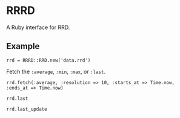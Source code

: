 # RRRD

A Ruby interface for RRD.


## Example

    rrd = RRRD::RRD.new('data.rrd')

Fetch the `:average`, `:min`, `:max`, or `:last`.

    rrd.fetch(:average, :resolution => 10, :starts_at => Time.now, :ends_at => Time.now)

    rrd.last

    rrd.last_update
